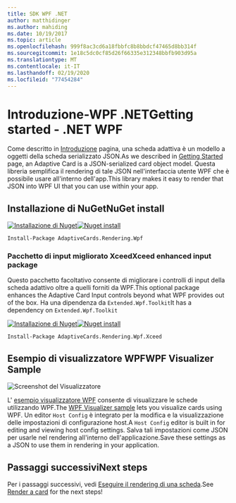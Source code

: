 ```yaml
---
title: SDK WPF .NET
author: matthidinger
ms.author: mahiding
ms.date: 10/19/2017
ms.topic: article
ms.openlocfilehash: 999f8ac3cd6a18fbbfc8b8bbdcf47465d8bb314f
ms.sourcegitcommit: 1e18c5dc0cf85d26f66335e312348bbfb903d95a
ms.translationtype: MT
ms.contentlocale: it-IT
ms.lasthandoff: 02/19/2020
ms.locfileid: "77454284"
---
```

# <a name="getting-started---net-wpf"></a><span data-ttu-id="e2c91-102">Introduzione-WPF .NET</span><span class="sxs-lookup"><span data-stu-id="e2c91-102">Getting started - .NET WPF</span></span>

<span data-ttu-id="e2c91-103">Come descritto in [Introduzione](../../../authoring-cards/getting-started.md) pagina, una scheda adattiva è un modello a oggetti della scheda serializzato JSON.</span><span class="sxs-lookup"><span data-stu-id="e2c91-103">As we described in [Getting Started](../../../authoring-cards/getting-started.md) page, an Adaptive Card is a JSON-serialized card object model.</span></span> <span data-ttu-id="e2c91-104">Questa libreria semplifica il rendering di tale JSON nell'interfaccia utente WPF che è possibile usare all'interno dell'app.</span><span class="sxs-lookup"><span data-stu-id="e2c91-104">This library makes it easy to render that JSON into WPF UI that you can use within your app.</span></span>

## <a name="nuget-install"></a><span data-ttu-id="e2c91-105">Installazione di NuGet</span><span class="sxs-lookup"><span data-stu-id="e2c91-105">NuGet install</span></span>

<span data-ttu-id="e2c91-106">[![Installazione di Nuget](https://img.shields.io/nuget/vpre/AdaptiveCards.Rendering.Wpf.svg)](https://www.nuget.org/packages/AdaptiveCards.Rendering.Wpf)</span><span class="sxs-lookup"><span data-stu-id="e2c91-106">[![Nuget install](https://img.shields.io/nuget/vpre/AdaptiveCards.Rendering.Wpf.svg)](https://www.nuget.org/packages/AdaptiveCards.Rendering.Wpf)</span></span>

```console
Install-Package AdaptiveCards.Rendering.Wpf
```

### <a name="xceed-enhanced-input-package"></a><span data-ttu-id="e2c91-107">Pacchetto di input migliorato Xceed</span><span class="sxs-lookup"><span data-stu-id="e2c91-107">Xceed enhanced input package</span></span>

<span data-ttu-id="e2c91-108">Questo pacchetto facoltativo consente di migliorare i controlli di input della scheda adattivo oltre a quelli forniti da WPF.</span><span class="sxs-lookup"><span data-stu-id="e2c91-108">This optional package enhances the Adaptive Card Input controls beyond what WPF provides out of the box.</span></span> <span data-ttu-id="e2c91-109">Ha una dipendenza da `Extended.Wpf.Toolkit`</span><span class="sxs-lookup"><span data-stu-id="e2c91-109">It has a dependency on `Extended.Wpf.Toolkit`</span></span>

<span data-ttu-id="e2c91-110">[![Installazione di Nuget](https://img.shields.io/nuget/vpre/AdaptiveCards.Rendering.Wpf.Xceed.svg)](https://www.nuget.org/packages/AdaptiveCards.Rendering.Wpf.Xceed)</span><span class="sxs-lookup"><span data-stu-id="e2c91-110">[![Nuget install](https://img.shields.io/nuget/vpre/AdaptiveCards.Rendering.Wpf.Xceed.svg)](https://www.nuget.org/packages/AdaptiveCards.Rendering.Wpf.Xceed)</span></span>

```console
Install-Package AdaptiveCards.Rendering.Wpf.Xceed
```

## <a name="wpf-visualizer-sample"></a><span data-ttu-id="e2c91-111">Esempio di visualizzatore WPF</span><span class="sxs-lookup"><span data-stu-id="e2c91-111">WPF Visualizer Sample</span></span>

![Screenshot del Visualizzatore](../../../resources/media/tools/wpfvisualizer.png)

<span data-ttu-id="e2c91-113">L' [esempio visualizzatore WPF](https://github.com/Microsoft/AdaptiveCards/tree/master/source/dotnet/Samples/WPFVisualizer) consente di visualizzare le schede utilizzando WPF.</span><span class="sxs-lookup"><span data-stu-id="e2c91-113">The [WPF Visualizer sample](https://github.com/Microsoft/AdaptiveCards/tree/master/source/dotnet/Samples/WPFVisualizer) lets you visualize cards using WPF.</span></span>  <span data-ttu-id="e2c91-114">Un editor `Host Config` è integrato per la modifica e la visualizzazione delle impostazioni di configurazione host.</span><span class="sxs-lookup"><span data-stu-id="e2c91-114">A `Host Config` editor is built in for editing and viewing host config settings.</span></span> <span data-ttu-id="e2c91-115">Salva tali impostazioni come JSON per usarle nel rendering all'interno dell'applicazione.</span><span class="sxs-lookup"><span data-stu-id="e2c91-115">Save these settings as a JSON to use them in rendering in your application.</span></span>

## <a name="next-steps"></a><span data-ttu-id="e2c91-116">Passaggi successivi</span><span class="sxs-lookup"><span data-stu-id="e2c91-116">Next steps</span></span>

<span data-ttu-id="e2c91-117">Per i passaggi successivi, vedi [Eseguire il rendering di una scheda](render-a-card.md).</span><span class="sxs-lookup"><span data-stu-id="e2c91-117">See [Render a card](render-a-card.md) for the next steps!</span></span>
